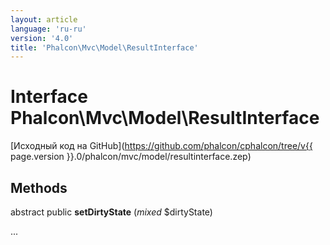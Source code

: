 ```yaml
---
layout: article
language: 'ru-ru'
version: '4.0'
title: 'Phalcon\Mvc\Model\ResultInterface'
---
```

# Interface **Phalcon\Mvc\Model\ResultInterface**

[Исходный код на GitHub](https://github.com/phalcon/cphalcon/tree/v{{ page.version }}.0/phalcon/mvc/model/resultinterface.zep)

## Methods

abstract public **setDirtyState** (*mixed* $dirtyState)

...